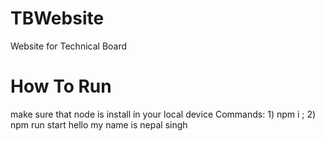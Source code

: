 # TBWebsite
Website for Technical Board 

# How To Run 

make sure that node is install in your local device 
Commands: 
    1) npm i ;
    2) npm run start 
    hello my name is nepal singh 